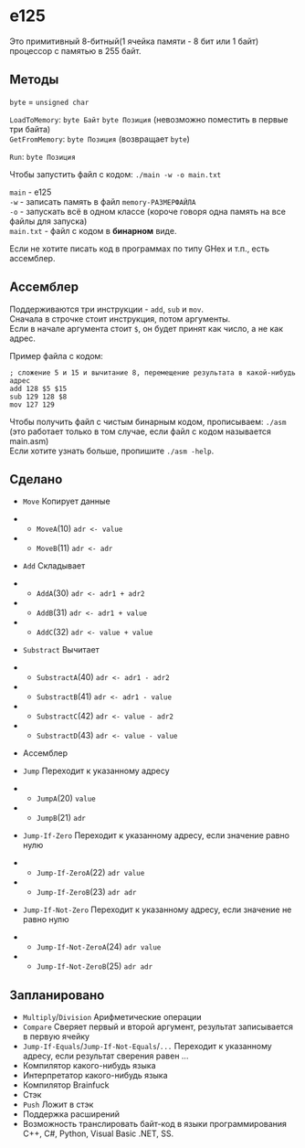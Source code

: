 # e125

Это примитивный 8-битный(1 ячейка памяти - 8 бит или 1 байт) процессор с памятью в 255 байт.

## Методы

`byte` = `unsigned char`

`LoadToMemory`: `byte Байт` `byte Позиция` (невозможно поместить в первые три байта)  
`GetFromMemory`: `byte Позиция` (возвращает `byte`)

`Run`: `byte Позиция`



Чтобы запустить файл с кодом: `./main -w -o main.txt`

`main` - e125  
`-w` - записать память в файл `memory-РАЗМЕРФАЙЛА`  
`-o` - запускать всё в одном классе (короче говоря одна память на все файлы для запуска)  
`main.txt` - файл с кодом в **бинарном** виде.



Если не хотите писать код в программах по типу GHex и т.п., есть ассемблер.

## Ассемблер

Поддерживаются три инструкции - `add`, `sub` и `mov`.  
Сначала в строчке стоит инструкция, потом аргументы.  
Если в начале аргумента стоит `$`, он будет принят как число, а не как адрес.  

Пример файла с кодом:
```
; сложение 5 и 15 и вычитание 8, перемещение результата в какой-нибудь адрес
add 128 $5 $15
sub 129 128 $8
mov 127 129
```

Чтобы получить файл с чистым бинарным кодом, прописываем: `./asm` (это работает только в том случае, если файл с кодом называется main.asm)  
Если хотите узнать больше, пропишите `./asm -help`.  

## Сделано

- `Move` Копирует данные
- - `MoveA`(10) `adr <- value`
- - `MoveB`(11) `adr <- adr`

- `Add` Складывает
- - `AddA`(30) `adr <- adr1 + adr2`
- - `AddB`(31) `adr <- adr1 + value`
- - `AddC`(32) `adr <- value + value`

- `Substract` Вычитает
- - `SubstractA`(40) `adr <- adr1 - adr2`
- - `SubstractB`(41) `adr <- adr1 - value`
- - `SubstractC`(42) `adr <- value - adr2`
- - `SubstractD`(43) `adr <- value - value`
- Ассемблер

- `Jump` Переходит к указанному адресу
- - `JumpA`(20) `value`
- - `JumpB`(21) `adr`

- `Jump-If-Zero` Переходит к указанному адресу, если значение равно нулю
- - `Jump-If-ZeroA`(22) `adr value`
- - `Jump-If-ZeroB`(23) `adr adr`

- `Jump-If-Not-Zero` Переходит к указанному адресу, если значение не равно нулю
- - `Jump-If-Not-ZeroA`(24) `adr value`
- - `Jump-If-Not-ZeroB`(25) `adr adr`

## Запланировано

- `Multiply`/`Division` Арифметические операции
- `Compare` Сверяет первый и второй аргумент, результат записывается в первую ячейку
- `Jump-If-Equals`/`Jump-If-Not-Equals`/`...` Переходит к указанному адресу, если результат сверения равен ...
- Компилятор какого-нибудь языка
- Интерпретатор какого-нибудь языка
- Компилятор Brainfuck
- Стэк
- `Push` Ложит в стэк
- Поддержка расширений
- Возможность транслировать байт-код в языки программирования C++, C#, Python, Visual Basic .NET, SS.